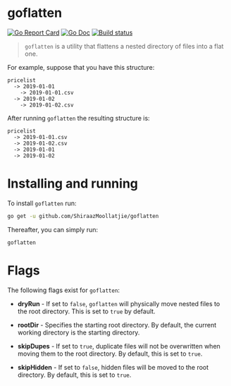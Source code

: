 # goflatten
[![Go Report Card](https://goreportcard.com/badge/github.com/ShiraazMoollatjie/goflatten?style=flat-square)](https://goreportcard.com/report/github.com/ShiraazMoollatjie/goflatten)
[![Go Doc](https://img.shields.io/badge/godoc-reference-blue.svg?style=flat-square)](http://godoc.org/github.com/ShiraazMoollatjie/goflatten)
[![Build status](https://ci.appveyor.com/api/projects/status/v0x22haovyo1y396/branch/master?svg=true)](https://ci.appveyor.com/project/ShiraazMoollatjie/goflatten/branch/master)

> `goflatten` is a utility that flattens a nested directory of files into a flat one. 

For example, suppose that you have this structure:

```
pricelist
  -> 2019-01-01
    -> 2019-01-01.csv
  -> 2019-01-02
    -> 2019-01-02.csv
```

After running `goflatten` the resulting structure is:

```
pricelist
  -> 2019-01-01.csv
  -> 2019-01-02.csv
  -> 2019-01-01
  -> 2019-01-02
```

# Installing and running

To install `goflatten` run:

```sh
go get -u github.com/ShiraazMoollatjie/goflatten
```

Thereafter, you can simply run:

```
goflatten
```

# Flags

The following flags exist for `goflatten`:

- **dryRun** - If set to `false`, `goflatten` will physically move nested files to the root directory. This is set to `true` by default.

- **rootDir** - Specifies the starting root directory. By default, the current working directory is the starting directory.

- **skipDupes** - If set to `true`, duplicate files will not be overwritten when moving them to the root directory. By default, this is set to `true`.

- **skipHidden** - If set to `false`, hidden files will be moved to the root directory. By default, this is set to `true`.




